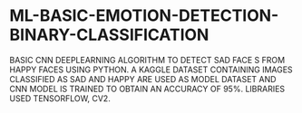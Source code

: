 # ML-BASIC-EMOTION-DETECTION-BINARY-CLASSIFICATION

BASIC CNN DEEPLEARNING ALGORITHM TO DETECT SAD FACE S FROM HAPPY FACES USING PYTHON. A KAGGLE DATASET CONTAINING IMAGES CLASSIFIED AS SAD AND HAPPY ARE USED AS MODEL DATASET AND CNN MODEL IS TRAINED TO OBTAIN AN ACCURACY OF 95%. LIBRARIES USED TENSORFLOW, CV2. 
